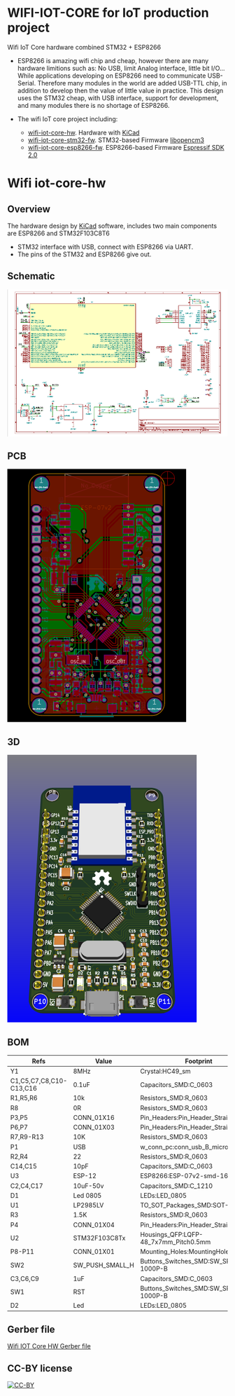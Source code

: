 # WIFI-IOT-CORE for IoT production project

Wifi IoT Core hardware combined STM32 + ESP8266

- ESP8266 is amazing wifi chip and cheap, however there are many hardware limitions such as: No USB, limit Analog interface, little bit I/O... 
While applications developing on ESP8266 need to communicate USB-Serial. Therefore many modules in the world are added USB-TTL chip, in addition to develop then the value of little value in practice. This design uses the STM32 cheap, with USB interface, support for development, and many modules there is no shortage of ESP8266.

- The wifi IoT core project including:
    + [wifi-iot-core-hw](https://github.com/genuine-engineering/wifi-iot-core-hw). Hardware with [KiCad](http://kicad-pcb.org/)
    + [wifi-iot-core-stm32-fw](https://github.com/genuine-engineering/wifi-iot-core-stm32-fw). STM32-based Firmware [libopencm3](https://github.com/libopencm3/libopencm3)
    + [wifi-iot-core-esp8266-fw](https://github.com/genuine-engineering/wifi-iot-core-esp8266-fw). ESP8266-based Firmware [Espressif SDK 2.0](https://espressif.com/en/support/download/sdks-demos)

# Wifi iot-core-hw
## Overview
The hardware design by [KiCad](http://kicad-pcb.org/) software, includes two main components are ESP8266 and STM32F103C8T6
 - STM32 interface with USB, connect with ESP8266 via UART.
 - The pins of the STM32 and ESP8266 give out.

## Schematic

[![Wifi IOT Core HW Schematic](assets/wifi-iot-core-hw-sch.png)](assets/wifi-iot-core-hw-sch.svg)

## PCB

[![Wifi IOT Core HW PCB](assets/wifi-iot-core-hw-pcb.png)](assets/wifi-iot-core-hw-pcb.svg)

## 3D

[![Wifi IOT Core HW 3D](assets/wifi-iot-core-hw-3d.png)](assets/wifi-iot-core-3d.wrl.stl)
## BOM

| Refs                    | Value           | Footprint                                |
|-------------------------|-----------------|------------------------------------------|
| Y1                      | 8MHz            | Crystal:HC49_sm                          |
| C1,C5,C7,C8,C10-C13,C16 | 0.1uF           | Capacitors_SMD:C_0603                    |
| R1,R5,R6                | 10k             | Resistors_SMD:R_0603                     |
| R8                      | 0R              | Resistors_SMD:R_0603                     |
| P3,P5                   | CONN_01X16      | Pin_Headers:Pin_Header_Straight_1x16     |
| P6,P7                   | CONN_01X03      | Pin_Headers:Pin_Header_Straight_1x03     |
| R7,R9-R13               | 10K             | Resistors_SMD:R_0603                     |
| P1                      | USB             | w_conn_pc:conn_usb_B_micro_smd-2         |
| R2,R4                   | 22              | Resistors_SMD:R_0603                     |
| C14,C15                 | 10pF            | Capacitors_SMD:C_0603                    |
| U3                      | ESP-12          | ESP8266:ESP-07v2-smd-16pin               |
| C2,C4,C17               | 10uF-50v        | Capacitors_SMD:C_1210                    |
| D1                      | Led 0805        | LEDs:LED_0805                            |
| U1                      | LP2985LV        | TO_SOT_Packages_SMD:SOT-23-5             |
| R3                      | 1.5K            | Resistors_SMD:R_0603                     |
| P4                      | CONN_01X04      | Pin_Headers:Pin_Header_Straight_1x04     |
| U2                      | STM32F103C8Tx   | Housings_QFP:LQFP-48_7x7mm_Pitch0.5mm    |
| P8-P11                  | CONN_01X01      | Mounting_Holes:MountingHole_3.5mm        |
| SW2                     | SW_PUSH_SMALL_H | Buttons_Switches_SMD:SW_SPST_B3U-1000P-B |
| C3,C6,C9                | 1uF             | Capacitors_SMD:C_0603                    |
| SW1                     | RST             | Buttons_Switches_SMD:SW_SPST_B3U-1000P-B |
| D2                      | Led             | LEDs:LED_0805                            |


## Gerber file 

[Wifi IOT Core HW Gerber file](assets/gerber.zip)

## CC-BY license

[![CC-BY](http://mirrors.creativecommons.org/presskit/buttons/88x31/png/by.png)](https://github.com/idleberg/Creative-Commons-Markdown/blob/spaces/4.0/by.markdown)
